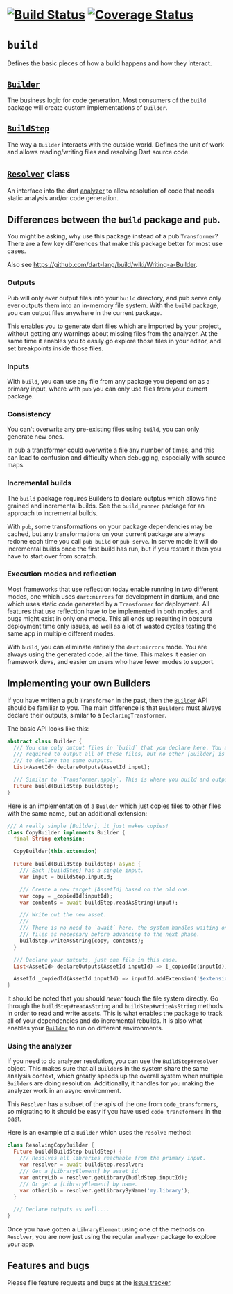 # [![Build Status](https://travis-ci.org/dart-lang/build.svg?branch=master)](https://travis-ci.org/dart-lang/build) [![Coverage Status](https://coveralls.io/repos/dart-lang/build/badge.svg?branch=master)](https://coveralls.io/r/dart-lang/build)

# `build`

Defines the basic pieces of how a build happens and how they interact.

## [`Builder`][dartdoc:Builder]

The business logic for code generation. Most consumers of the `build` package
will create custom implementations of `Builder`.

## [`BuildStep`][dartdoc:BuildStep]

The way a `Builder` interacts with the outside world. Defines the unit of work
and allows reading/writing files and resolving Dart source code.

## [`Resolver`][dartdoc:Resolver] class

An interface into the dart [analyzer][pub:analyzer] to allow resolution of code
that needs static analysis and/or code generation.

## Differences between the `build` package and `pub`.

You might be asking, why use this package instead of a pub `Transformer`? There
are a few key differences that make this package better for most use cases.

Also see https://github.com/dart-lang/build/wiki/Writing-a-Builder.

### Outputs

Pub will only ever output files into your `build` directory, and pub serve only
ever outputs them into an in-memory file system. With the `build` package, you
can output files anywhere in the current package.

This enables you to generate dart files which are imported by your project,
without getting any warnings about missing files from the analyzer. At the same
time it enables you to easily go explore those files in your editor, and set
breakpoints inside those files.

### Inputs

With `build`, you can use any file from any package you depend on as a primary
input, where with `pub` you can only use files from your current package.

### Consistency

You can't overwrite any pre-existing files using `build`, you can only generate
new ones.

In pub a transformer could overwrite a file any number of times, and this can
lead to confusion and difficulty when debugging, especially with source maps.

### Incremental builds

The `build` package requires Builders to declare outptus which allows fine
grained and incremental builds. See the `build_runner` package for an approach
to incremental builds.

With `pub`, some transformations on your package dependencies may be cached, but
any transformations on your current package are always redone each time you call
`pub build` or `pub serve`. In serve mode it will do incremental builds once the
first build has run, but if you restart it then you have to start over from
scratch.

### Execution modes and reflection

Most frameworks that use reflection today enable running in two different modes,
one which uses `dart:mirrors` for development in dartium, and one which uses
static code generated by a `Transformer` for deployment. All features that use
reflection have to be implemented in both modes, and bugs might exist in only
one mode. This all ends up resulting in obscure deployment time only issues,
as well as a lot of wasted cycles testing the same app in multiple different
modes.

With `build`, you can eliminate entirely the `dart:mirrors` mode. You are always
using the generated code, all the time. This makes it easier on framework devs,
and easier on users who have fewer modes to support.

## Implementing your own Builders

If you have written a pub `Transformer` in the past, then the
[`Builder`][dartdoc:Builder] API should be familiar to you. The main difference is
that `Builders` must always declare their outputs, similar to a
`DeclaringTransformer`.

The basic API looks like this:

```dart
abstract class Builder {
  /// You can only output files in `build` that you declare here. You are not
  /// required to output all of these files, but no other [Builder] is allowed
  /// to declare the same outputs.
  List<AssetId> declareOutputs(AssetId input);

  /// Similar to `Transformer.apply`. This is where you build and output files.
  Future build(BuildStep buildStep);
}
```

Here is an implementation of a `Builder` which just copies files to other files
with the same name, but an additional extension:

```dart
/// A really simple [Builder], it just makes copies!
class CopyBuilder implements Builder {
  final String extension;

  CopyBuilder(this.extension)

  Future build(BuildStep buildStep) async {
    /// Each [buildStep] has a single input.
    var input = buildStep.inputId;

    /// Create a new target [AssetId] based on the old one.
    var copy = _copiedId(inputId);
    var contents = await buildStep.readAsString(input);

    /// Write out the new asset.
    ///
    /// There is no need to `await` here, the system handles waiting on these
    /// files as necessary before advancing to the next phase.
    buildStep.writeAsString(copy, contents);
  }

  /// Declare your outputs, just one file in this case.
  List<AssetId> declareOutputs(AssetId inputId) => [_copiedId(inputId)];

  AssetId _copiedId(AssetId inputId) => inputId.addExtension('$extension');
}
```

It should be noted that you should _never_ touch the file system directly. Go
through the `buildStep#readAsString` and `buildStep#writeAsString` methods in
order to read and write assets. This is what enables the package to track all of
your dependencies and do incremental rebuilds. It is also what enables your
[`Builder`][dartdoc:Builder] to run on different environments.

### Using the analyzer

If you need to do analyzer resolution, you can use the `BuildStep#resolver`
object. This makes sure that all `Builder`s in the system share the same
analysis context, which greatly speeds up the overall system when multiple
`Builder`s are doing resolution. Additionally, it handles for you making the
analyzer work in an async environment.

This `Resolver` has a subset of the apis of the one from `code_transformers`, so
migrating to it should be easy if you have used `code_transformers` in the past.

Here is an example of a `Builder` which uses the `resolve` method:

```dart
class ResolvingCopyBuilder {
  Future build(BuildStep buildStep) {
    /// Resolves all libraries reachable from the primary input.
    var resolver = await buildStep.resolver;
    /// Get a [LibraryElement] by asset id.
    var entryLib = resolver.getLibrary(buildStep.inputId);
    /// Or get a [LibraryElement] by name.
    var otherLib = resolver.getLibraryByName('my.library');
  }

  /// Declare outputs as well....
}
```

Once you have gotten a `LibraryElement` using one of the methods on `Resolver`,
you are now just using the regular `analyzer` package to explore your app.

## Features and bugs

Please file feature requests and bugs at the [issue tracker][tracker].

[tracker]: https://github.com/dart-lang/build/issues

[dartdoc:Builder]: https://www.dartdocs.org/documentation/build/latest/build/Builder-class.html
[dartdoc:BuildStep]: https://www.dartdocs.org/documentation/build/latest/build/BuildStep-class.html
[dartdoc:Resolver]: https://www.dartdocs.org/documentation/build/latest/build/Resolver-class.html
[pub:analyzer]: https://pub.dartlang.org/packages/analyzer
